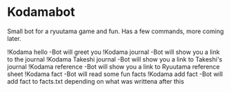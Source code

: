 # Kodamabot

Small bot for a ryuutama game and fun.
Has a few commands, more coming later.

!Kodama hello
-Bot will greet you
!Kodama journal
-Bot will show you a link to the journal
!Kodama Takeshi journal
-Bot will show you a link to Takeshi's journal
!Kodama reference
-Bot will show you a link to Ryuutama reference sheet
!Kodama fact
-Bot will read some fun facts
!Kodama add fact
-Bot will add fact to facts.txt depending on what was writtena after this
